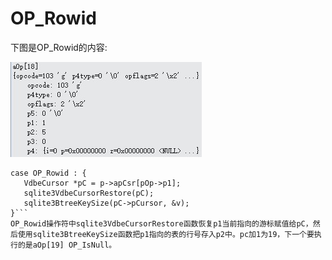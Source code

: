 # OP_Rowid
下图是OP_Rowid的内容:

 ![]( 4-5-22.jpg)
 ```
case OP_Rowid : {
	VdbeCursor *pC = p->apCsr[pOp->p1];
	sqlite3VdbeCursorRestore(pC);
	sqlite3BtreeKeySize(pC->pCursor, &v);
}```
OP_Rowid操作符中sqlite3VdbeCursorRestore函数恢复p1当前指向的游标赋值给pC，然后使用sqlite3BtreeKeySize函数把p1指向的表的行号存入p2中。pc加1为19，下一个要执行的是aOp[19] OP_IsNull。
